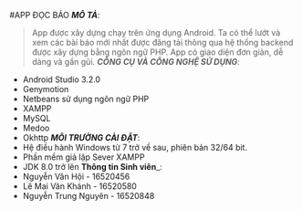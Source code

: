 #APP ĐỌC BÁO
_**MÔ TẢ**_: 
>App được xây dựng chạy trên ứng dụng Android. Ta có thể lướt và xem các bài báo mới nhất được đăng tải thông qua
hệ thống backend được xây dựng bằng ngôn ngữ PHP. App có giao diện đơn giản, dễ dàng và gần gũi.
_**CÔNG CỤ VÀ CÔNG NGHỆ SỬ DỤNG**_:
+ Android Studio 3.2.0
+ Genymotion 
+ Netbeans sử dụng ngôn ngữ PHP 
+ XAMPP
+ MySQL 
+ Medoo
+ Okhttp
_**MÔI TRƯỜNG CÀI ĐẶT**_:
+ Hệ điều hành Windows từ 7 trở về sau, phiên bản 32/64 bit.
+ Phần mềm giả lập Sever XAMPP
+ JDK 8.0 trở lên
**Thông tin Sinh viên**_: 
+ Nguyễn Văn Hội - 16520456
+ Lê Mai Văn Khánh - 16520580
+ Nguyễn Trung Nguyên - 16520848
